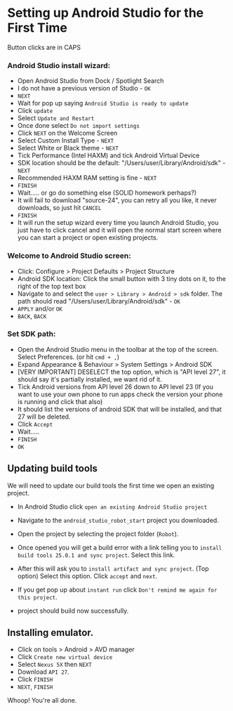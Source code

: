 # Setting up Android Studio for the First Time

Button clicks are in CAPS

### Android Studio install wizard:
- Open Android Studio from Dock / Spotlight Search
- I do not have a previous version of Studio - `OK`
- `NEXT`
- Wait for pop up saying `Android Studio is ready to update`
- Click `update`
- Select `Update and Restart`
- Once done select `Do not import settings`
- Click `NEXT` on the Welcome Screen
- Select Custom Install Type - `NEXT`
- Select White or Black theme - `NEXT`
- Tick Performance (Intel HAXM) and tick Android Virtual Device
- SDK location should be the default: "/Users/user/Library/Android/sdk" - `NEXT`
- Recommended HAXM RAM setting is fine - `NEXT`
- `FINISH`
- Wait..... or go do something else (SOLID homework perhaps?)
- It will fail to download "source-24", you can retry all you like, it never downloads, so just hit `CANCEL`
- `FINISH`
- It will run the setup wizard every time you launch Android Studio, you just have to click cancel and it will open the normal start screen where you can start a project or open existing projects.


### Welcome to Android Studio screen:
- Click: Configure > Project Defaults > Project Structure
- Android SDK location: Click the small button with 3 tiny dots on it, to the right of the top text box
- Navigate to and select the `user > Library > Android > sdk` folder. The path should read "/Users/user/Library/Android/sdk" - `OK`
- `APPLY` and/or `OK`
- `BACK`, `BACK`


### Set SDK path:
- Open the Android Studio menu in the toolbar at the top of the screen. Select Preferences. (or hit `cmd + ,`)
- Expand Appearance & Behaviour > System Settings > Android SDK
- [VERY IMPORTANT] DESELECT the top option, which is "API level 27", it should say it's partially installed, we want rid of it.
- Tick Android versions from API level 26 down to API level 23 (If you want to use your own phone to run apps check the version your phone is running and click that also)
- It should list the versions of android SDK that will be installed, and that 27 will be deleted.
- Click `Accept`
- Wait.....
- `FINISH`
- `OK`

## Updating build tools

We will need to update our build tools the first time we open an existing project.

- In Android Studio click `open an existing Android Studio project`

- Navigate to the `android_studio_robot_start` project you downloaded.

- Open the project by selecting the project folder (`Robot`).

- Once opened you will get a build error with a link telling you to `install build tools 25.0.1 and sync project`. Select this link.

- After this will ask you to `install artifact and sync project`. (Top option) Select this option. Click `accept` and `next`. 

- If you get pop up about `instant run` click `Don't remind me again for this project`.

- project should build now successfully. 

## Installing emulator.

- Click on tools > Android > AVD manager
- Click `Create new virtual device`
- Select `Nexus 5X` then `NEXT`
- Download `API 27`.
- Click `FINISH`
- `NEXT`, `FINISH`


Whoop! You're all done.